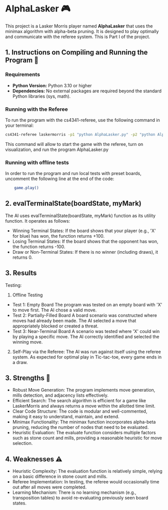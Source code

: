 # AlphaLasker 🎮

This project is a Lasker Morris player named **AlphaLasker** that uses the minimax algorithm with alpha-beta pruning. It is designed to play optimally and communicate with the referee system. This is Part I of the project. 

## 1. Instructions on Compiling and Running the Program 🔧

### Requirements
- **Python Version:** Python 3.10 or higher  
- **Dependencies:** No external packages are required beyond the standard Python libraries (sys, math).

### Running with the Referee
To run the program with the cs4341-referee, use the following command in your terminal:

```bash
cs4341-referee laskermorris -p1 "python AlphaLasker.py" -p2 "python AlphaLasker.py" --visual
```

This command will allow to start the game with the referee, turn on visualization, and run the program AlphaLasker.py

### Running with offline tests
In order to run the program and run local tests with preset boards, uncomment the following line at the end of the code: 

```bash 
    game.play()
```


## 2. evalTerminalState(boardState, myMark)

The AI uses evalTerminalState(boardState, myMark) function as its utility function. It operates as follows:

- Winning Terminal States:
    If the board shows that your player (e.g., 'X' for blue) has won, the function returns +100.
- Losing Terminal States:
    If the board shows that the opponent has won, the function returns -100.
-  Draw or Non-Terminal States:
    If there is no winner (including draws), it returns 0.

## 3. Results

Testing: 

1. Offline Testing 
- Test 1: Empty Board
The program was tested on an empty board with 'X' to move first. The AI chose a valid move.
- Test 2: Partially-Filled Board
A board scenario was constructed where moves had already been made. The AI selected a move that appropriately blocked or created a threat.
- Test 3: Near-Terminal Board
A scenario was tested where 'X' could win by playing a specific move. The AI correctly identified and selected the winning move.

2. Self-Play via the Referee:
The AI was run against itself using the referee system.
As expected for optimal play in Tic-tac-toe, every game ends in a draw.

## 3. Strengths 💪

- Robust Move Generation:
The program implements move generation, mills detection, and adjacency lists effectively.
- Efficient Search:
The search algorithm is efficient for a game like LaskerMorris and always returns a move within the allotted time limit.
- Clear Code Structure:
The code is modular and well-commented, making it easy to understand, maintain, and extend.
- Minimax Functionality:
The minimax function incorporates alpha-beta pruning, reducing the number of nodes that need to be evaluated.
- Heuristic Evaluation:
The evaluate function considers multiple factors such as stone count and mills, providing a reasonable heuristic for move selection.

## 4. Weaknesses ⚠️

- Heuristic Complexity:
The evaluation function is relatively simple, relying on a basic difference in stone count and mills.
- Referee Implementation:
In testing, the referee would occasionally time out after all moves were completed.
- Learning Mechanism:
There is no learning mechanism (e.g., transposition tables) to avoid re-evaluating previously seen board states.
